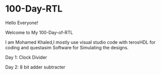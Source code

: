 # 100-Day-RTL
Hello Everyone!

Welcome to My 100-Day-of-RTL

I am Mohamed Khaled,I mostly use visual studio code with terosHDL for coding and questasim Software for Simulating the designs.

Day 1: Clock Divider

Day 2: 8 bit adder subtracter
